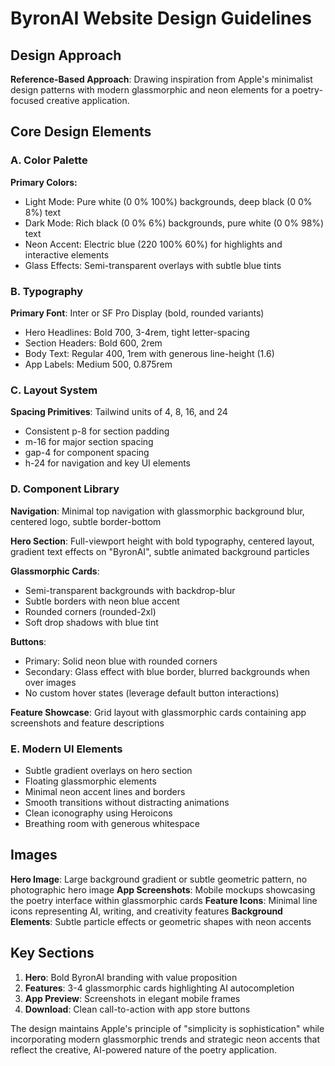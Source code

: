 # ByronAI Website Design Guidelines

## Design Approach
**Reference-Based Approach**: Drawing inspiration from Apple's minimalist design patterns with modern glassmorphic and neon elements for a poetry-focused creative application.

## Core Design Elements

### A. Color Palette
**Primary Colors:**
- Light Mode: Pure white (0 0% 100%) backgrounds, deep black (0 0% 8%) text
- Dark Mode: Rich black (0 0% 6%) backgrounds, pure white (0 0% 98%) text
- Neon Accent: Electric blue (220 100% 60%) for highlights and interactive elements
- Glass Effects: Semi-transparent overlays with subtle blue tints

### B. Typography
**Primary Font**: Inter or SF Pro Display (bold, rounded variants)
- Hero Headlines: Bold 700, 3-4rem, tight letter-spacing
- Section Headers: Bold 600, 2rem
- Body Text: Regular 400, 1rem with generous line-height (1.6)
- App Labels: Medium 500, 0.875rem

### C. Layout System
**Spacing Primitives**: Tailwind units of 4, 8, 16, and 24
- Consistent p-8 for section padding
- m-16 for major section spacing
- gap-4 for component spacing
- h-24 for navigation and key UI elements

### D. Component Library

**Navigation**: Minimal top navigation with glassmorphic background blur, centered logo, subtle border-bottom

**Hero Section**: Full-viewport height with bold typography, centered layout, gradient text effects on "ByronAI", subtle animated background particles

**Glassmorphic Cards**: 
- Semi-transparent backgrounds with backdrop-blur
- Subtle borders with neon blue accent
- Rounded corners (rounded-2xl)
- Soft drop shadows with blue tint

**Buttons**:
- Primary: Solid neon blue with rounded corners
- Secondary: Glass effect with blue border, blurred backgrounds when over images
- No custom hover states (leverage default button interactions)

**Feature Showcase**: Grid layout with glassmorphic cards containing app screenshots and feature descriptions

### E. Modern UI Elements
- Subtle gradient overlays on hero section
- Floating glassmorphic elements
- Minimal neon accent lines and borders
- Smooth transitions without distracting animations
- Clean iconography using Heroicons
- Breathing room with generous whitespace

## Images
**Hero Image**: Large background gradient or subtle geometric pattern, no photographic hero image
**App Screenshots**: Mobile mockups showcasing the poetry interface within glassmorphic cards
**Feature Icons**: Minimal line icons representing AI, writing, and creativity features
**Background Elements**: Subtle particle effects or geometric shapes with neon accents

## Key Sections
1. **Hero**: Bold ByronAI branding with value proposition
2. **Features**: 3-4 glassmorphic cards highlighting AI autocompletion
3. **App Preview**: Screenshots in elegant mobile frames
4. **Download**: Clean call-to-action with app store buttons

The design maintains Apple's principle of "simplicity is sophistication" while incorporating modern glassmorphic trends and strategic neon accents that reflect the creative, AI-powered nature of the poetry application.